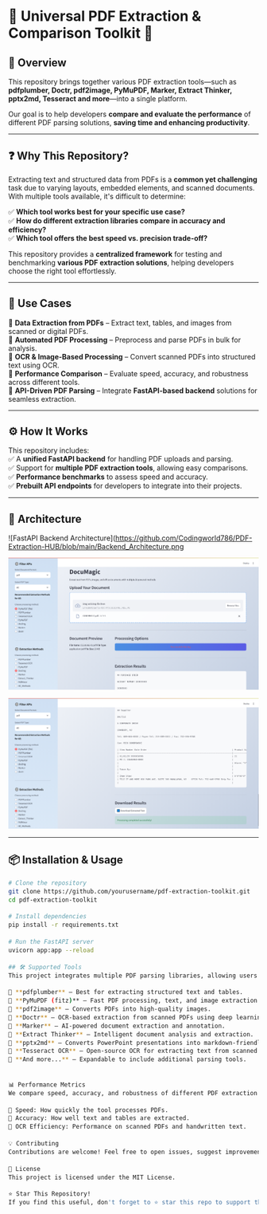 # 📄 Universal PDF Extraction & Comparison Toolkit 🚀  

## 📌 Overview  
This repository brings together various PDF extraction tools—such as **pdfplumber, Doctr, pdf2image, PyMuPDF, Marker, Extract Thinker, pptx2md, Tesseract and more**—into a single platform.  

Our goal is to help developers **compare and evaluate the performance** of different PDF parsing solutions, **saving time and enhancing productivity**.  

---

## ❓ Why This Repository?  
Extracting text and structured data from PDFs is a **common yet challenging** task due to varying layouts, embedded elements, and scanned documents. With multiple tools available, it's difficult to determine:  

✅ **Which tool works best for your specific use case?**  
✅ **How do different extraction libraries compare in accuracy and efficiency?**  
✅ **Which tool offers the best speed vs. precision trade-off?**  

This repository provides a **centralized framework** for testing and benchmarking **various PDF extraction solutions**, helping developers choose the right tool effortlessly.  

---

## 🚀 Use Cases  
🔹 **Data Extraction from PDFs** – Extract text, tables, and images from scanned or digital PDFs.  
🔹 **Automated PDF Processing** – Preprocess and parse PDFs in bulk for analysis.  
🔹 **OCR & Image-Based Processing** – Convert scanned PDFs into structured text using OCR.  
🔹 **Performance Comparison** – Evaluate speed, accuracy, and robustness across different tools.  
🔹 **API-Driven PDF Parsing** – Integrate **FastAPI-based backend** solutions for seamless extraction.  


---

## ⚙️ How It Works  
This repository includes:  
✅ A **unified FastAPI backend** for handling PDF uploads and parsing.  
✅ Support for **multiple PDF extraction tools**, allowing easy comparisons.  
✅ **Performance benchmarks** to assess speed and accuracy.  
✅ **Prebuilt API endpoints** for developers to integrate into their projects.  

---

## 📸 Architecture  
![FastAPI Backend Architecture](https://github.com/Codingworld786/PDF-Extraction-HUB/blob/main/Backend_Architecture.png

![streamlit Frontend Architecture](https://github.com/Codingworld786/PDF-Extraction-HUB/blob/main/frontend_2.png)

![streamlit Frontend Architecture](https://github.com/Codingworld786/PDF-Extraction-HUB/blob/main/frontend_1.png)

  



---

## 📦 Installation & Usage  
```bash
# Clone the repository
git clone https://github.com/yourusername/pdf-extraction-toolkit.git  
cd pdf-extraction-toolkit  

# Install dependencies
pip install -r requirements.txt  

# Run the FastAPI server
uvicorn app:app --reload

## 🛠️ Supported Tools  
This project integrates multiple PDF parsing libraries, allowing users to compare and evaluate their performance:  

📌 **pdfplumber** – Best for extracting structured text and tables.  
📌 **PyMuPDF (fitz)** – Fast PDF processing, text, and image extraction.  
📌 **pdf2image** – Converts PDFs into high-quality images.  
📌 **Doctr** – OCR-based extraction from scanned PDFs using deep learning.  
📌 **Marker** – AI-powered document extraction and annotation.  
📌 **Extract Thinker** – Intelligent document analysis and extraction.  
📌 **pptx2md** – Converts PowerPoint presentations into markdown-friendly text.  
📌 **Tesseract OCR** – Open-source OCR for extracting text from scanned PDFs.  
📌 **And more...** – Expandable to include additional parsing tools.  


📊 Performance Metrics
We compare speed, accuracy, and robustness of different PDF extraction libraries through benchmark tests.

🔹 Speed: How quickly the tool processes PDFs.
🔹 Accuracy: How well text and tables are extracted.
🔹 OCR Efficiency: Performance on scanned PDFs and handwritten text.

💡 Contributing
Contributions are welcome! Feel free to open issues, suggest improvements, or add new PDF parsing tools.

📜 License
This project is licensed under the MIT License.

⭐ Star This Repository!
If you find this useful, don't forget to ⭐ star this repo to support the project!







